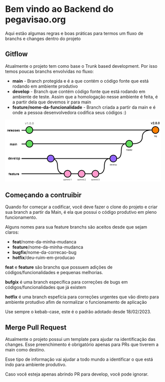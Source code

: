 # Bem vindo ao Backend do pegavisao.org

Aqui estão algumas regras e boas práticas para termos um fluxo de branchs e changes dentro do projeto

## Gitflow 
Atualmente o projeto tem como base o Trunk based development. Por isso temos poucas branchs envolvidas no fluxo:
- **main** - Branch protegida e é a que contém o código fonte que está rodando em ambiente produtivo
- **develop** - Branch que contém código fonte que está rodando em ambiente de teste. Assim que a homologação nesse ambiente é feita, é a partir dela que devemos ir para main
- **feature/nome-da-funcionalidade** - Branch criada a partir da main e é onde a pessoa desenvolvedora codifica seus códigos :)

![alt text](/docs/flow-pegavisao.png "Fluxo de trabalho do Pegavisao.org")


## Começando a contruibir
Quando for começar a codificar, você deve fazer o clone do projeto e criar sua branch a partir da Main, é ela que possui o código produtivo em pleno funcionamento. 

Alguns nomes para sua feature branchs são aceitos desde que sejam claros:
- **feat**/nome-da-minha-mudanca
- **feature**/nome-da-minha-mudanca
- **bugfix**/nome-da-correcao-bug
- **hotfix**/deu-ruim-em-producao

**feat** e **feature** são branchs que possuem adições de códigos/funcionalidades e pequenas melhorias.

**bufgix** é uma branch específica para correções de bugs em códigos/funcionalidades que já existem

**hotfix** é uma branch espefícia para correções urgentes que vão direto para ambiente protudivo afim de normalizar o funcionamento de aplicação 

Use sempre o kebab-case, este é o padrão adotado desde 18/02/2023.

## Merge Pull Request
Atualmente o projeto possui um template para ajudar na identificação das changes. Esse preenchimento é obrigatório apenas para PRs que tiverem a main como destino. 

Esse tipo de informação vai ajudar a todo mundo a identificar o que está indo para ambiente produtivo.

Caso você esteja apenas abrindo PR para develop, você pode ignorar.